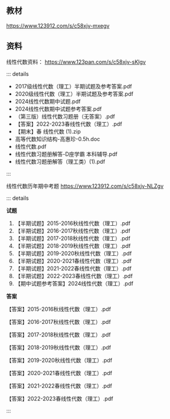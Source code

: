 ## 教材

https://www.123912.com/s/c58xjv-mxegv

## 资料

线性代数资料： https://www.123pan.com/s/c58xjv-sKlgv

::: details

- 2017级线性代数（理工）半期试题及参考答案.pdf
- 2020级线性代数（理工）半期试题及参考答案.pdf
- 2024线性代数期中试题.pdf
- 2024线性代数期中试题参考答案.pdf
- （第三版）线性代数习题册（无答案）.pdf
- 【答案】2022-2023春线性代数（理工）.pdf
- 【期末】春 线性代数 (1).zip
- 高等代数知识结构-高惠珍-0.5h.doc
- 线性代数.pdf
- 线性代数习题册解答-D座学霸 本科辅导.pdf
- 线性代数习题册解答（理工类）(1).pdf

:::


线性代数历年期中考题 https://www.123912.com/s/c58xjv-NLZgv

::: details

**试题**

1. 【半期试题】2015-2016秋线性代数（理工）.pdf
2. 【半期试题】2016-2017秋线性代数（理工）.pdf
3. 【半期试题】2017-2018秋线性代数（理工）.pdf
4. 【半期试题】2018-2019秋线性代数（理工）.pdf
5. 【半期试题】2019-2020秋线性代数（理工）.pdf
6. 【半期试题】2020-2021春线性代数（理工）.pdf
7. 【半期试题】2021-2022春线性代数（理工）.pdf
8. 【半期试题】2022-2023春线性代数（理工）.pdf
9. 【期中试题参考答案】2024线性代数（理工）.pdf

**答案**

【答案】2015-2016秋线性代数（理工）.pdf

【答案】2016-2017秋线性代数（理工）.pdf

【答案】2017-2018秋线性代数（理工）.pdf

【答案】2018-2019秋线性代数（理工）.pdf

【答案】2019-2020秋线性代数（理工）.pdf

【答案】2020-2021春线性代数（理工）.pdf

【答案】2021-2022春线性代数（理工）.pdf

【答案】2022-2023春线性代数（理工）.pdf

:::
